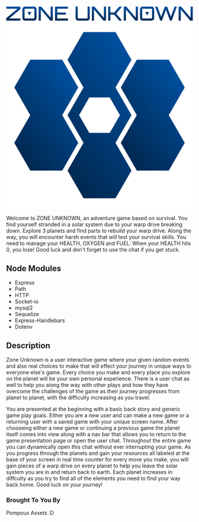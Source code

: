 
![LOGO TEXT IMAGE](/public/images/zu_head_color.png)
![LOGO IMAGE](/public/images/zu_hex_color.png)

<p>Welcome to ZONE UNKNOWN, an adventure game based on survival. You find yourself stranded in a solar system due to your warp drive breaking down. Explore 3 planets and find parts to rebuild your warp drive. Along the way, you will encounter harsh events that will test your survival skills. You need to manage your HEALTH, OXYGEN and FUEL. When your HEALTH hits 0, you lose! Good luck and don't forget to use the chat if you get stuck.</p>

## Node Modules
- Express
- Path
- HTTP
- Socket-io
- mysql2
- Sequelize
- Express-Handlebars
- Dotenv

## Description
<p>
 Zone Unknown is a user interactive game where your given random events and also real choices to make that will effect your journey in unique ways to everyone else's game. Every choice you make and every place you explore on the planet will be your own personal experience. There is a user chat as well to help you along the way with other plays and how they have overcome the challenges of the game as their journey progresses from planet to planet, with the difficulty increasing as you travel.
</p>
<p>
 You are presented at the beginning with a basic back story and generic game play goals. Either you are a new user and can make a new game or a returning user with a saved game with your unique screen name. After chooseing either a new game or continuing a previous game the planet itself comes into view along with a nav bar that allows you to return to the game presentation page or open the user chat. Throughout the entire game you can dynamically open this chat without ever interrupting your game. As you progress through the planets and gain your resources all labeled at the base of your screen in real time counter for every move you make, you will gain pieces of a warp drive on every planet to help you leave the solar system you are in and return back to earth. Each planet increases in diffculty as you try to find all of the elements you need to find your way back home. Good luck on your journey!
</p>

### Brought To You By
Pompous Assets :D
